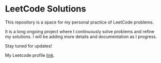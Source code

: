 # LeetCode Solutions

This repository is a space for my personal practice of LeetCode problems. 

It is a long ongoing project where I continuously solve problems and refine my solutions. I will be adding more details and documentation as I progress.

Stay tuned for updates!

My Leetcode profile [link](https://leetcode.com/u/nadeemcite/).